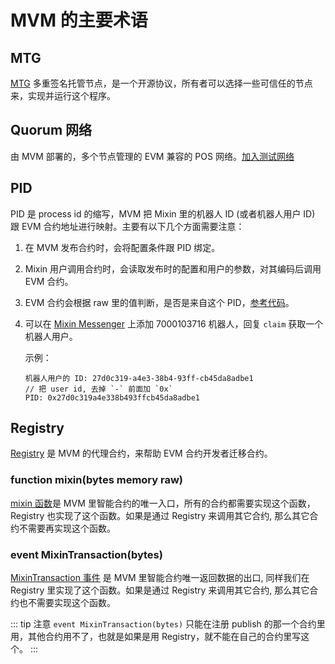 # MVM 的主要术语

## MTG

[MTG](https://github.com/MixinNetwork/trusted-group) 多重签名托管节点，是一个开源协议，所有者可以选择一些可信任的节点来，实现并运行这个程序。

## Quorum 网络

由 MVM 部署的，多个节点管理的 EVM 兼容的 POS 网络。[加入测试网络](/testnet/join.html)

## PID

PID 是 process id 的缩写，MVM 把 Mixin 里的机器人 ID (或者机器人用户 ID) 跟 EVM 合约地址进行映射。主要有以下几个方面需要注意：

1. 在 MVM 发布合约时，会将配置条件跟 PID 绑定。
2. Mixin 用户调用合约时，会读取发布时的配置和用户的参数，对其编码后调用 EVM 合约。
3. EVM 合约会根据 raw 里的值判断，是否是来自这个 PID，[参考代码](https://github.com/MixinNetwork/mvm-contracts/blob/main/contracts/mixin/registry.sol#L250)。
4. 可以在 [Mixin Messenger](https://mixin.one/messenger) 上添加 7000103716 机器人，回复 `claim` 获取一个机器人用户。

    示例：

    ```text
    机器人用户的 ID: 27d0c319-a4e3-38b4-93ff-cb45da8adbe1
    // 把 user id, 去掉 `-` 前面加 `0x`
    PID: 0x27d0c319a4e338b493ffcb45da8adbe1
    ```

## Registry

[Registry](https://github.com/MixinNetwork/mvm-contracts/blob/main/contracts/mixin/registry.sol) 是 MVM 的代理合约，来帮助 EVM 合约开发者迁移合约。

### function mixin(bytes memory raw)

[mixin 函数](https://github.com/MixinNetwork/mvm-contracts/blob/main/contracts/mixin/registry.sol#L242)是 MVM 里智能合约的唯一入口，所有的合约都需要实现这个函数，Registry 也实现了这个函数。如果是通过 Registry 来调用其它合约, 那么其它合约不需要再实现这个函数。

### event MixinTransaction(bytes)

[MixinTransaction 事件](https://github.com/MixinNetwork/mvm-contracts/blob/main/contracts/mixin/registry.sol#L104) 是 MVM 里智能合约唯一返回数据的出口, 同样我们在 Registry 里实现了这个函数。如果是通过 Registry 来调用其它合约, 那么其它合约也不需要实现这个函数。


::: tip 注意
`event MixinTransaction(bytes)` 只能在注册 publish 的那一个合约里用，其他合约用不了，也就是如果是用 Registry，就不能在自己的合约里写这个。
:::